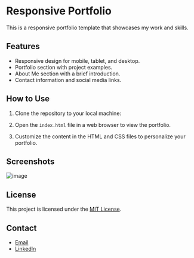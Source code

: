 # Responsive Portfolio

This is a responsive portfolio template that showcases my work and skills.

## Features

- Responsive design for mobile, tablet, and desktop.
- Portfolio section with project examples.
- About Me section with a brief introduction.
- Contact information and social media links.

## How to Use

1. Clone the repository to your local machine:
   
2. Open the `index.html` file in a web browser to view the portfolio.

3. Customize the content in the HTML and CSS files to personalize your portfolio.

## Screenshots

![image](https://github.com/Arpit65-sys/Responsive-portfolio/assets/108092167/0cac1ec5-66fc-46ed-87e2-19ab0ae6c79c)




## License

This project is licensed under the [MIT License](LICENSE).

## Contact

- [Email](mailto:arpitpandey639344.com)
- [LinkedIn](https://www.linkedin.com/in/arpit-pandey-489654226/)

